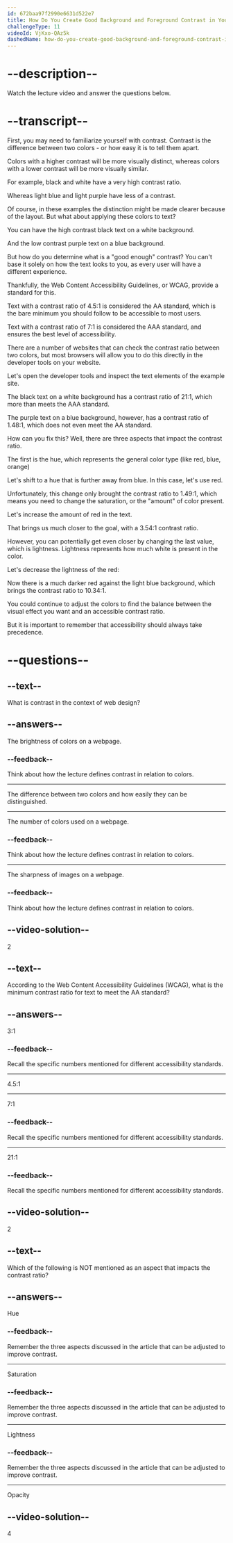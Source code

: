 ```yaml
---
id: 672baa97f2990e6631d522e7
title: How Do You Create Good Background and Foreground Contrast in Your Designs?
challengeType: 11
videoId: VjKxo-QAz5k
dashedName: how-do-you-create-good-background-and-foreground-contrast-in-your-designs
---
```


# --description--

Watch the lecture video and answer the questions below.

# --transcript--

First, you may need to familiarize yourself with contrast. Contrast is the difference between two colors - or how easy it is to tell them apart.

Colors with a higher contrast will be more visually distinct, whereas colors with a lower contrast will be more visually similar. 

For example, black and white have a very high contrast ratio.

Whereas light blue and light purple have less of a contrast.

Of course, in these examples the distinction might be made clearer because of the layout. But what about applying these colors to text?

You can have the high contrast black text on a white background.

And the low contrast purple text on a blue background.

But how do you determine what is a "good enough" contrast? You can't base it solely on how the text looks to you, as every user will have a different experience.

Thankfully, the Web Content Accessibility Guidelines, or WCAG, provide a standard for this. 

Text with a contrast ratio of 4.5:1 is considered the AA standard, which is the bare minimum you should follow to be accessible to most users. 

Text with a contrast ratio of 7:1 is considered the AAA standard, and ensures the best level of accessibility.

There are a number of websites that can check the contrast ratio between two colors, but most browsers will allow you to do this directly in the developer tools on your website.

Let's open the developer tools and inspect the text elements of the example site.

The black text on a white background has a contrast ratio of 21:1, which more than meets the AAA standard.

The purple text on a blue background, however, has a contrast ratio of 1.48:1, which does not even meet the AA standard.

How can you fix this? Well, there are three aspects that impact the contrast ratio.

The first is the hue, which represents the general color type (like red, blue, orange)

Let's shift to a hue that is further away from blue. In this case, let's use red.

Unfortunately, this change only brought the contrast ratio to 1.49:1,  which means you need to change the saturation, or the "amount" of color present. 

Let's increase the amount of red in the text.

That brings us much closer to the goal, with a 3.54:1 contrast ratio.

However, you can potentially get even closer by changing the last value, which is lightness. Lightness represents how much white is present in the color.

Let's decrease the lightness of the red:

Now there is a much darker red against the light blue background, which brings the contrast ratio to 10.34:1.

You could continue to adjust the colors to find the balance between the visual effect you want and an accessible contrast ratio. 

But it is important to remember that accessibility should always take precedence.

# --questions--

## --text--

What is contrast in the context of web design?

## --answers--

The brightness of colors on a webpage.

### --feedback--

Think about how the lecture defines contrast in relation to colors.

---

The difference between two colors and how easily they can be distinguished.

---

The number of colors used on a webpage.

### --feedback--

Think about how the lecture defines contrast in relation to colors.

---

The sharpness of images on a webpage.

### --feedback--

Think about how the lecture defines contrast in relation to colors.

## --video-solution--

2

## --text--

According to the Web Content Accessibility Guidelines (WCAG), what is the minimum contrast ratio for text to meet the AA standard? 

## --answers--

3:1

### --feedback--

Recall the specific numbers mentioned for different accessibility standards.

---

4.5:1

---

7:1

### --feedback--

Recall the specific numbers mentioned for different accessibility standards.

---

21:1

### --feedback--

Recall the specific numbers mentioned for different accessibility standards.

## --video-solution--

2

## --text--

Which of the following is NOT mentioned as an aspect that impacts the contrast ratio? 

## --answers--

Hue

### --feedback--

Remember the three aspects discussed in the article that can be adjusted to improve contrast.

---

Saturation

### --feedback--

Remember the three aspects discussed in the article that can be adjusted to improve contrast.

---

Lightness

### --feedback--

Remember the three aspects discussed in the article that can be adjusted to improve contrast.

---

Opacity

## --video-solution--

4
